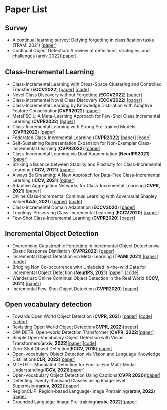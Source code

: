 # Paper List

## **Survey**

- A continual learning survey: Defying forgetting in classification tasks (TPAMI 2021) [[paper](https://readpaper.com/paper/3030364939)]
- Continual Object Detection: A review of definitions, strategies, and challenges (arxiv 2022)[[paper](https://readpaper.com/paper/4629927221545418753)]

## **Class-Incremental Learning**

- Class-Incremental Learning with Cross-Space Clustering and Controlled Transfer (**ECCV2022**) [[paper](https://arxiv.org/abs/2208.03767)] [[code](https://github.com/ashok-arjun/CSCCT)]
- Novel Class Discovery without Forgetting (**ECCV2022**) [[paper](https://arxiv.org/abs/2207.10659)]
- Class-incremental Novel Class Discovery (**ECCV2022**) [[paper](https://arxiv.org/abs/2207.08605)]
- Class-Incremental Learning by Knowledge Distillation with Adaptive Feature Consolidation(**CVPR2022**) [[paper](https://arxiv.org/abs/2204.00895)]
- MetaFSCIL: A Meta-Learning Approach for Few-Shot Class Incremental Learning (**CVPR2022**) [[paper](https://openaccess.thecvf.com/content/CVPR2022/papers/Chi_MetaFSCIL_A_Meta-Learning_Approach_for_Few-Shot_Class_Incremental_Learning_CVPR_2022_paper.pdf)]
- Class-Incremental Learning with Strong Pre-trained Models (**CVPR2022**) [[paper](https://arxiv.org/abs/2204.03634)]
- Federated Class-Incremental Learning (**CVPR2022**) [[paper](https://arxiv.org/abs/2203.11473)] [[code](https://github.com/conditionWang/FCIL)]
- Self-Sustaining Representation Expansion for Non-Exemplar Class-Incremental Learning (**CVPR2022**) [[paper](https://arxiv.org/abs/2203.06359)]
- Class-Incremental Learning via Dual Augmentation (**NeurIPS2021**) [[paper](https://papers.nips.cc/paper/2021/file/77ee3bc58ce560b86c2b59363281e914-Paper.pdf)]
- Striking a Balance between Stability and Plasticity for Class-Incremental Learning (**ICCV, 2021**) [[paper](https://openaccess.thecvf.com/content/ICCV2021/papers/Wu_Striking_a_Balance_Between_Stability_and_Plasticity_for_Class-Incremental_Learning_ICCV_2021_paper.pdf)]
- Always Be Dreaming: A New Approach for Data-Free Class-Incremental Learning (**ICCV, 2021**) [[paper](https://arxiv.org/abs/2106.09701)]
- Adaptive Aggregation Networks for Class-Incremental Learning (**CVPR, 2021**) [[paper](https://arxiv.org/pdf/2010.05063.pdf)]
- Online Class-Incremental Continual Learning with Adversarial Shapley Value(**AAAI, 2021**) [[paper](https://arxiv.org/abs/2009.00093)] [[code](https://github.com/RaptorMai/online-continual-learning)]
- Class-Incremental Domain Adaptation (**ECCV2020**) [[paper](https://arxiv.org/abs/2008.01389)]
- Topology-Preserving Class-Incremental Learning (**ECCV2020**) [[paper](http://www.ecva.net/papers/eccv_2020/papers_ECCV/papers/123640256.pdf)]
- Few-Shot Class-Incremental Learning (**CVPR2020**) [[paper](https://arxiv.org/pdf/2004.10956.pdf)]

## Incremental Object Detection

- Overcoming Catastrophic Forgetting in Incremental Object Detectionvia Elastic Response Distillation (**CVPR2022**) [[paper](https://arxiv.org/abs/2204.02136)]
- Incremental Object Detection via Meta-Learning (**TPAMI 2021**) [[paper](https://arxiv.org/abs/2003.08798)] [[code](https://github.com/JosephKJ/iOD)]
- Bridging Non Co-occurrence with Unlabeled In-the-wild Data for Incremental Object Detection (**NeurIPS, 2021**) [[paper](https://papers.nips.cc/paper/2021/file/ffc58105bf6f8a91aba0fa2d99e6f106-Paper.pdf)] [[code](https://github.com/dongnana777/Bridging-Non-Co-occurrence)]
- Wanderlust: Online Continual Object Detection in the Real World (**ICCV, 2021**) [[paper](https://openaccess.thecvf.com/content/ICCV2021/papers/Wang_Wanderlust_Online_Continual_Object_Detection_in_the_Real_World_ICCV_2021_paper.pdf)]
- Incremental Few-Shot Object Detection (**CVPR2020**) [[paper](https://arxiv.org/pdf/2003.04668.pdf)]

## Open vocabulary detection

- Towards Open World Object Detection (**CVPR, 2021**) [[paper](https://openaccess.thecvf.com/content/CVPR2021/papers/Joseph_Towards_Open_World_Object_Detection_CVPR_2021_paper.pdf)] [[code](https://github.com/JosephKJ/OWOD)] [[video](https://www.youtube.com/watch?v=aB2ZFAR-OZg)]
- Revisiting Open World Object Detection(**CVPR, 2022**)[[paper](https://arxiv.org/abs/2201.00471)]
- OW-DETR: Open-world Detection Transformer (**CVPR, 2022**)[[paper](https://arxiv.org/abs/2112.01513)]
- Simple Open-Vocabulary Object Detection with Vision Transformers(**arxiv, 2022**)[[paper](https://arxiv.org/abs/2205.06230)][[code](https://github.com/google-research/scenic/tree/main/scenic/projects/owl_vit)]
- Zero-Shot Object Detection(**ECCV, 2018**)[[paper](https://readpaper.com/paper/2796497263)]
- Open-vocabulary Object Detection via Vision and Language Knowledge Distillation(**ICLR, 2022**)[[paper](https://readpaper.com/paper/3206072662)]
- MDETR -- Modulated Detection for End-to-End Multi-Modal Understanding(**ICCV, 2021**)[[paper](https://readpaper.com/paper/3203833108)]
- Open-Vocabulary Object Detection Using Captions(**CVPR 2020**)[[paper](https://readpaper.com/paper/3110226019)]
- Detecting Twenty-thousand Classes using Image-level Supervision(**arxiv, 2022**)[[paper](https://readpaper.com/paper/640386820917460992)].
- RegionCLIP: Region-based Language-Image Pretraining(**arxiv, 2022**)[[paper](https://readpaper.com/paper/4569784360606113793)]
- Grounded Language-Image Pre-training(**arxiv, 2022**)[[paper](https://readpaper.com/paper/628451295579381760)]